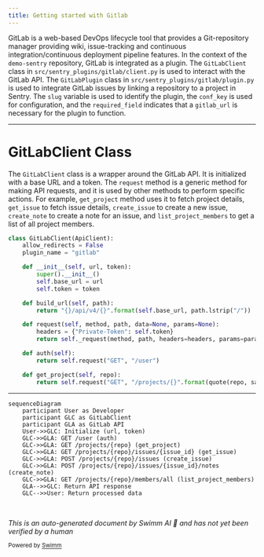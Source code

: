 ```yaml
---
title: Getting started with Gitlab
---
```

GitLab is a web-based DevOps lifecycle tool that provides a Git-repository manager providing wiki, issue-tracking and continuous integration/continuous deployment pipeline features. In the context of the `demo-sentry` repository, GitLab is integrated as a plugin. The `GitLabClient` class in `src/sentry_plugins/gitlab/client.py` is used to interact with the GitLab API. The `GitLabPlugin` class in `src/sentry_plugins/gitlab/plugin.py` is used to integrate GitLab issues by linking a repository to a project in Sentry. The `slug` variable is used to identify the plugin, the `conf_key` is used for configuration, and the `required_field` indicates that a `gitlab_url` is necessary for the plugin to function.

<SwmSnippet path="/src/sentry_plugins/gitlab/client.py" line="7">

---

# GitLabClient Class

The `GitLabClient` class is a wrapper around the GitLab API. It is initialized with a base URL and a token. The `request` method is a generic method for making API requests, and it is used by other methods to perform specific actions. For example, `get_project` method uses it to fetch project details, `get_issue` to fetch issue details, `create_issue` to create a new issue, `create_note` to create a note for an issue, and `list_project_members` to get a list of all project members.

```python
class GitLabClient(ApiClient):
    allow_redirects = False
    plugin_name = "gitlab"

    def __init__(self, url, token):
        super().__init__()
        self.base_url = url
        self.token = token

    def build_url(self, path):
        return "{}/api/v4/{}".format(self.base_url, path.lstrip("/"))

    def request(self, method, path, data=None, params=None):
        headers = {"Private-Token": self.token}
        return self._request(method, path, headers=headers, params=params, data=data)

    def auth(self):
        return self.request("GET", "/user")

    def get_project(self, repo):
        return self.request("GET", "/projects/{}".format(quote(repo, safe="")))
```

---

</SwmSnippet>

```mermaid
sequenceDiagram
    participant User as Developer
    participant GLC as GitLabClient
    participant GLA as GitLab API
    User->>GLC: Initialize (url, token)
    GLC->>GLA: GET /user (auth)
    GLC->>GLA: GET /projects/{repo} (get_project)
    GLC->>GLA: GET /projects/{repo}/issues/{issue_id} (get_issue)
    GLC->>GLA: POST /projects/{repo}/issues (create_issue)
    GLC->>GLA: POST /projects/{repo}/issues/{issue_id}/notes (create_note)
    GLC->>GLA: GET /projects/{repo}/members/all (list_project_members)
    GLA-->>GLC: Return API response
    GLC-->>User: Return processed data
```

&nbsp;

*This is an auto-generated document by Swimm AI 🌊 and has not yet been verified by a human*

<SwmMeta version="3.0.0" repo-id="Z2l0aHViJTNBJTNBZGVtby1zZW50cnklM0ElM0Fzd2ltbWlv" repo-name="demo-sentry"><sup>Powered by [Swimm](/)</sup></SwmMeta>
